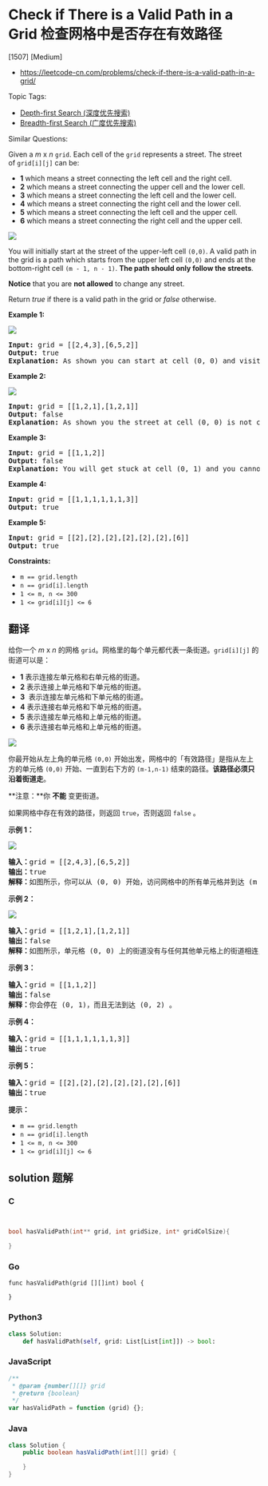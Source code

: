 # Check if There is a Valid Path in a Grid 检查网格中是否存在有效路径

[1507] [Medium]

- https://leetcode-cn.com/problems/check-if-there-is-a-valid-path-in-a-grid/

Topic Tags:

- [Depth-first Search (深度优先搜索)](https://leetcode-cn.com/tag/depth-first-search/)
- [Breadth-first Search (广度优先搜索)](https://leetcode-cn.com/tag/breadth-first-search/)

Similar Questions:

Given a _m_ x _n_ `grid`. Each cell of the `grid` represents a street. The street of `grid[i][j]` can be:

- **1** which means a street connecting the left cell and the right cell.
- **2** which means a street connecting the upper cell and the lower cell.
- **3** which means a street connecting the left cell and the lower cell.
- **4** which means a street connecting the right cell and the lower cell.
- **5** which means a street connecting the left cell and the upper cell.
- **6** which means a street connecting the right cell and the upper cell.

![](https://assets.leetcode.com/uploads/2020/03/05/main.png)

You will initially start at the street of the upper-left cell `(0,0)`. A valid path in the grid is a path which starts from the upper left cell `(0,0)` and ends at the bottom-right cell `(m - 1, n - 1)`. **The path should only follow the streets**.

**Notice** that you are **not allowed** to change any street.

Return *true* if there is a valid path in the grid or _false_ otherwise.

**Example 1:**

![](https://assets.leetcode.com/uploads/2020/03/05/e1.png)

<pre><strong>Input:</strong> grid = [[2,4,3],[6,5,2]]
<strong>Output:</strong> true
<strong>Explanation:</strong> As shown you can start at cell (0, 0) and visit all the cells of the grid to reach (m - 1, n - 1).
</pre>

**Example 2:**

![](https://assets.leetcode.com/uploads/2020/03/05/e2.png)

<pre><strong>Input:</strong> grid = [[1,2,1],[1,2,1]]
<strong>Output:</strong> false
<strong>Explanation:</strong> As shown you the street at cell (0, 0) is not connected with any street of any other cell and you will get stuck at cell (0, 0)
</pre>

**Example 3:**

<pre><strong>Input:</strong> grid = [[1,1,2]]
<strong>Output:</strong> false
<strong>Explanation:</strong> You will get stuck at cell (0, 1) and you cannot reach cell (0, 2).
</pre>

**Example 4:**

<pre><strong>Input:</strong> grid = [[1,1,1,1,1,1,3]]
<strong>Output:</strong> true
</pre>

**Example 5:**

<pre><strong>Input:</strong> grid = [[2],[2],[2],[2],[2],[2],[6]]
<strong>Output:</strong> true
</pre>

**Constraints:**

- `m == grid.length`
- `n == grid[i].length`
- `1 <= m, n <= 300`
- `1 <= grid[i][j] <= 6`

## 翻译

给你一个 _m_ x _n_ 的网格 `grid`。网格里的每个单元都代表一条街道。`grid[i][j]` 的街道可以是：

- **1** 表示连接左单元格和右单元格的街道。
- **2** 表示连接上单元格和下单元格的街道。
- **3**  表示连接左单元格和下单元格的街道。
- **4** 表示连接右单元格和下单元格的街道。
- **5** 表示连接左单元格和上单元格的街道。
- **6** 表示连接右单元格和上单元格的街道。

![](https://assets.leetcode-cn.com/aliyun-lc-upload/uploads/2020/03/21/main.png)

你最开始从左上角的单元格 `(0,0)` 开始出发，网格中的「有效路径」是指从左上方的单元格 `(0,0)` 开始、一直到右下方的 `(m-1,n-1)` 结束的路径。**该路径必须只沿着街道走**。

**注意：**你 **不能** 变更街道。

如果网格中存在有效的路径，则返回 `true`，否则返回 `false` 。

**示例 1：**

![](https://assets.leetcode-cn.com/aliyun-lc-upload/uploads/2020/03/21/e1.png)

<pre><strong>输入：</strong>grid = [[2,4,3],[6,5,2]]
<strong>输出：</strong>true
<strong>解释：</strong>如图所示，你可以从 (0, 0) 开始，访问网格中的所有单元格并到达 (m - 1, n - 1) 。
</pre>

**示例 2：**

![](https://assets.leetcode-cn.com/aliyun-lc-upload/uploads/2020/03/21/e2.png)

<pre><strong>输入：</strong>grid = [[1,2,1],[1,2,1]]
<strong>输出：</strong>false
<strong>解释：</strong>如图所示，单元格 (0, 0) 上的街道没有与任何其他单元格上的街道相连，你只会停在 (0, 0) 处。
</pre>

**示例 3：**

<pre><strong>输入：</strong>grid = [[1,1,2]]
<strong>输出：</strong>false
<strong>解释：</strong>你会停在 (0, 1)，而且无法到达 (0, 2) 。
</pre>

**示例 4：**

<pre><strong>输入：</strong>grid = [[1,1,1,1,1,1,3]]
<strong>输出：</strong>true
</pre>

**示例 5：**

<pre><strong>输入：</strong>grid = [[2],[2],[2],[2],[2],[2],[6]]
<strong>输出：</strong>true
</pre>

**提示：**

- `m == grid.length`
- `n == grid[i].length`
- `1 <= m, n <= 300`
- `1 <= grid[i][j] <= 6`

## solution 题解

### C

```c


bool hasValidPath(int** grid, int gridSize, int* gridColSize){

}
```

### Go

```golang
func hasValidPath(grid [][]int) bool {

}
```

### Python3

```python
class Solution:
    def hasValidPath(self, grid: List[List[int]]) -> bool:
```

### JavaScript

```javascript
/**
 * @param {number[][]} grid
 * @return {boolean}
 */
var hasValidPath = function (grid) {};
```

### Java

```java
class Solution {
    public boolean hasValidPath(int[][] grid) {

    }
}
```
